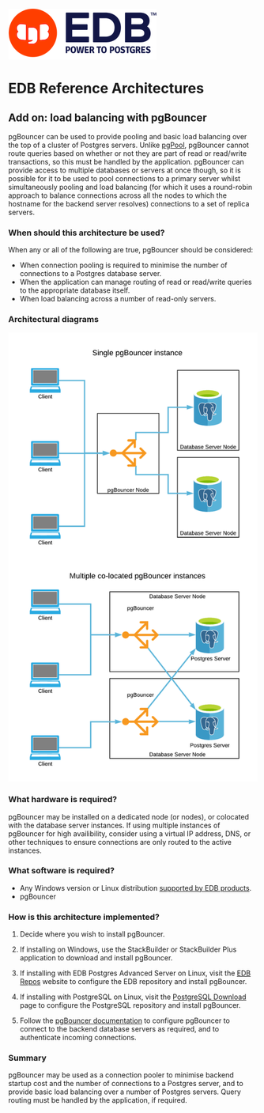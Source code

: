 ![EDB Logo](../images/logo.png "EDB Logo")

# EDB Reference Architectures

## Add on: load balancing with pgBouncer

pgBouncer can be used to provide pooling and basic load balancing over the top
of a cluster of Postgres servers. Unlike [pgPool](../pgpool/), pgBouncer cannot
route queries based on whether or not they are part of read or read/write
transactions, so this must be handled by the application. pgBouncer can provide
access to multiple databases or servers at once though, so it is possible for
it to be used to pool connections to a primary server whilst simultaneously
pooling and load balancing (for which it uses a round-robin approach to balance
connections across all the nodes to which the hostname for the backend server
resolves) connections to a set of replica servers.

### When should this architecture be used?

When any or all of the following are true, pgBouncer should be considered:

* When connection pooling is required to minimise the number of connections to
a Postgres database server.
* When the application can manage routing of read or read/write queries to 
the appropriate database itself.
* When load balancing across a number of read-only servers.

### Architectural diagrams

![Architecture Diagrams](images/architecture.png "Architecture Diagrams")

### What hardware is required?

pgBouncer may be installed on a dedicated node (or nodes), or colocated with the
database server instances. If using multiple instances of pgBouncer for high 
availibility, consider using a virtual IP address, DNS, or other techniques to
ensure connections are only routed to the active instances.

### What software is required?

* Any Windows version or Linux distribution 
[supported by EDB products](https://www.enterprisedb.com/product-compatibility).
* pgBouncer

### How is this architecture implemented?

1. Decide where you wish to install pgBouncer.

2. If installing on Windows, use the StackBuilder or StackBuilder Plus 
application to download and install pgBouncer.

3. If installing with EDB Postgres Advanced Server on Linux, visit the 
[EDB Repos](https://repos.enterprisedb.com/) website to configure the EDB 
repository and install pgBouncer.

4. If installing with PostgreSQL on Linux, visit the 
[PostgreSQL Download](https://www.postgresql.org/download/linux/) page 
to configure the PostgreSQL repository and install pgBouncer.

5. Follow the [pgBouncer documentation](https://www.pgbouncer.org/)
to configure pgBouncer to connect to the backend database servers as required,
and to authenticate incoming connections.

### Summary

pgBouncer may be used as a connection pooler to minimise backend startup cost
and the number of connections to a Postgres server, and to provide basic 
load balancing over a number of Postgres servers. Query routing must be 
handled by the application, if required.
